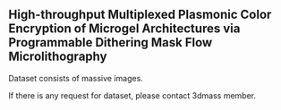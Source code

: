 ## High-throughput Multiplexed Plasmonic Color Encryption of Microgel Architectures via Programmable Dithering Mask Flow Microlithography

Dataset consists of massive images.

If there is any request for dataset, please contact 3dmass member.
